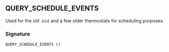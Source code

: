 ## QUERY\_SCHEDULE\_EVENTS

Used for the old .ccz and a few older thermostats for scheduling purposes.


### Signature

`QUERY_SCHEDULE_EVENTS ()`
